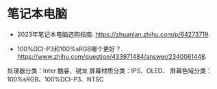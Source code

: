 # 笔记本电脑

- 2023年笔记本电脑选购指南. https://zhuanlan.zhihu.com/p/64273719.

- 100%DCI-P3和100%sRGB哪个更好？. https://www.zhihu.com/question/433971484/answer/2340061448.

处理器分类：Inter 酷睿、锐龙
屏幕材质分类：IPS、OLED、
屏幕色域分类：100%sRGB、100%DCI-P3、NTSC
